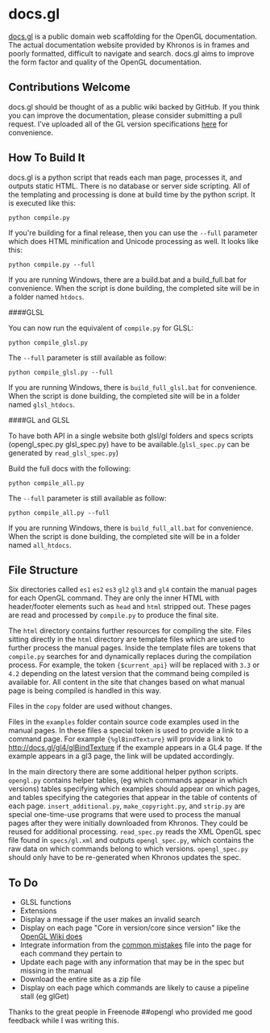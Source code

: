 docs.gl
=======

[docs.gl](http://docs.gl) is a public domain web scaffolding for the OpenGL documentation.
The actual documentation website provided by Khronos is in frames and poorly formatted,
difficult to navigate and search. docs.gl aims to improve the form factor and quality of
the OpenGL documentation.

Contributions Welcome
---------------------

docs.gl should be thought of as a public wiki backed by GitHub. If you think you can improve
the documentation, please consider submitting a pull request. I've uploaded all of the GL
version specifications [here](https://dl.dropboxusercontent.com/u/4205810/all-opengl-docs.zip) for convenience.

How To Build It
---------------

docs.gl is a python script that reads each man page, processes it, and outputs static HTML.
There is no database or server side scripting. All of the templating and processing is done
at build time by the python script. It is executed like this:

	python compile.py

If you're building for a final release, then you can use the `--full` parameter which does
HTML minification and Unicode processing as well. It looks like this:

	python compile.py --full

If you are running Windows, there are a build.bat and a build_full.bat for convenience. When
the script is done building, the completed site will be in a folder named `htdocs`.

####GLSL

    
You can now run the equivalent of `compile.py` for GLSL:

    python compile_glsl.py

The `--full` parameter is still available as follow:

    python compile_glsl.py --full

If you are running Windows, there is `build_full_glsl.bat` for convenience. When the script is done building, the completed site will be in a folder named `glsl_htdocs`.

####GL and GLSL 

To have both API in a single website both glsl/gl folders and specs scripts (opengl_spec.py glsl_spec.py) have to be available.(`glsl_spec.py` can be generated by `read_glsl_spec.py`)

Build the full docs with the following:

    python compile_all.py

The `--full` parameter is still available as follow:

    python compile_all.py --full    

If you are running Windows, there is `build_full_all.bat` for convenience. When the script is done building, the completed site will be in a folder named `all_htdocs`.

File Structure
--------------

Six directories called `es1` `es2` `es3` `gl2` `gl3` and `gl4` contain the manual pages for
each OpenGL command. They are only the inner HTML with header/footer elements such as `head`
and `html` stripped out. These pages are read and processed by `compile.py` to produce the
final site.

The `html` directory contains further resources for compiling the site. Files sitting
directly in the `html` directory are template files which are used to further process the
manual pages. Inside the template files are tokens that `compile.py` searches for and
dynamically replaces during the compilation process. For example, the token `{$current_api}`
will be replaced with `3.3` or `4.2` depending on the latest version that the command being
compiled is available for. All content in the site that changes based on what manual page is
being compiled is handled in this way.

Files in the `copy` folder are used without changes.

Files in the `examples` folder contain source code examples used in the manual pages. In
these files a special token is used to provide a link to a command page. For example
`{%glBindTexture}` will provide a link to http://docs.gl/gl4/glBindTexture if the example
appears in a GL4 page. If the example appears in a gl3 page, the link will be updated
accordingly.

In the main directory there are some additional helper python scripts. `opengl.py` contains
helper tables, (eg which commands appear in which versions) tables specifying which examples
should appear on which pages, and tables specifying the categories that appear in the table
of contents of each page. `insert_additional.py`, `make_copyright.py`, and `strip.py` are
special one-time-use programs that were used to process the manual pages after they were
initially downloaded from Khronos. They could be reused for additional processing.
`read_spec.py` reads the XML OpenGL spec file found in `specs/gl.xml` and outputs
`opengl_spec.py`, which contains the raw data on which commands belong to which versions.
`opengl_spec.py` should only have to be re-generated when Khronos updates the spec.

To Do
-----

* GLSL functions
* Extensions
* Display a message if the user makes an invalid search
* Display on each page "Core in version/core since version" like the [OpenGL Wiki does](http://www.opengl.org/wiki/GlBindTexture)
* Integrate information from the [common mistakes](http://www.opengl.org/wiki/Common_Mistakes) file into the page for each command they pertain to
* Update each page with any information that may be in the spec but missing in the manual
* Download the entire site as a zip file
* Display on each page which commands are likely to cause a pipeline stall (eg glGet)

Thanks to the great people in Freenode ##opengl who provided me good feedback while I was
writing this.

